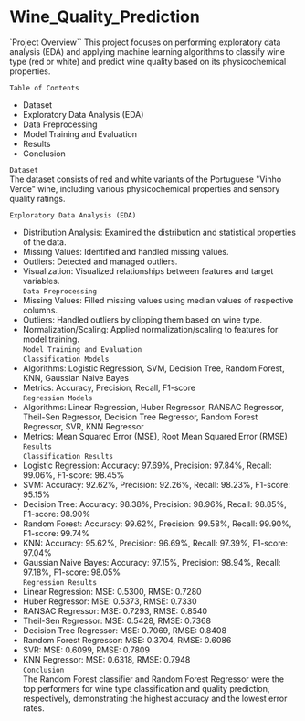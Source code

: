 # Wine_Quality_Prediction  

`Project Overview``
This project focuses on performing exploratory data analysis (EDA) and applying machine learning algorithms to classify wine type (red or white) and predict wine quality based on its physicochemical properties.  
  
`Table of Contents`  
- Dataset  
- Exploratory Data Analysis (EDA)  
- Data Preprocessing    
- Model Training and Evaluation  
- Results  
- Conclusion  
  
`Dataset`  
The dataset consists of red and white variants of the Portuguese "Vinho Verde" wine, including various physicochemical properties and sensory quality ratings.  
  
`Exploratory Data Analysis (EDA)`  
- Distribution Analysis: Examined the distribution and statistical properties of the data.  
- Missing Values: Identified and handled missing values.  
- Outliers: Detected and managed outliers.  
- Visualization: Visualized relationships between features and target variables.  
`Data Preprocessing`  
- Missing Values: Filled missing values using median values of respective columns.  
- Outliers: Handled outliers by clipping them based on wine type.  
- Normalization/Scaling: Applied normalization/scaling to features for model training.  
`Model Training and Evaluation`  
`Classification Models`  
- Algorithms: Logistic Regression, SVM, Decision Tree, Random Forest, KNN, Gaussian Naive Bayes  
- Metrics: Accuracy, Precision, Recall, F1-score  
`Regression Models`  
- Algorithms: Linear Regression, Huber Regressor, RANSAC Regressor, Theil-Sen Regressor, Decision Tree Regressor, Random Forest Regressor, SVR, KNN Regressor  
- Metrics: Mean Squared Error (MSE), Root Mean Squared Error (RMSE)  
`Results`    
`Classification Results`  
- Logistic Regression: Accuracy: 97.69%, Precision: 97.84%, Recall: 99.06%, F1-score: 98.45%  
- SVM: Accuracy: 92.62%, Precision: 92.26%, Recall: 98.23%, F1-score: 95.15%  
- Decision Tree: Accuracy: 98.38%, Precision: 98.96%, Recall: 98.85%, F1-score: 98.90%  
- Random Forest: Accuracy: 99.62%, Precision: 99.58%, Recall: 99.90%, F1-score: 99.74%  
- KNN: Accuracy: 95.62%, Precision: 96.69%, Recall: 97.39%, F1-score: 97.04%  
- Gaussian Naive Bayes: Accuracy: 97.15%, Precision: 98.94%, Recall: 97.18%, F1-score: 98.05%  
`Regression Results`  
- Linear Regression: MSE: 0.5300, RMSE: 0.7280  
- Huber Regressor: MSE: 0.5373, RMSE: 0.7330  
- RANSAC Regressor: MSE: 0.7293, RMSE: 0.8540  
- Theil-Sen Regressor: MSE: 0.5428, RMSE: 0.7368  
- Decision Tree Regressor: MSE: 0.7069, RMSE: 0.8408  
- Random Forest Regressor: MSE: 0.3704, RMSE: 0.6086  
- SVR: MSE: 0.6099, RMSE: 0.7809  
- KNN Regressor: MSE: 0.6318, RMSE: 0.7948  
`Conclusion`  
The Random Forest classifier and Random Forest Regressor were the top performers for wine type classification and quality prediction, respectively, demonstrating the highest accuracy and the lowest error rates.  


